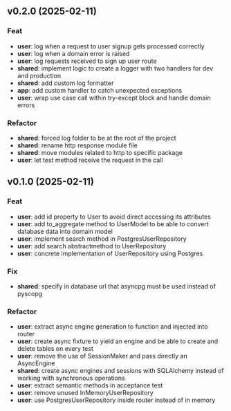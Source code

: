 ## v0.2.0 (2025-02-11)

### Feat

- **user**: log when a request to user signup gets processed correctly
- **user**: log when a domain error is raised
- **user**: log requests received to sign up user route
- **shared**: implement logic to create a logger with two handlers for dev and production
- **shared**: add custom log formatter
- **app**: add custom handler to catch unexpected exceptions
- **user**: wrap use case call within try-except block and handle domain errors

### Refactor

- **shared**: forced log folder to be at the root of the project
- **shared**: rename http response module file
- **shared**: move modules related to http to specific package
- **user**: let test method receive the request in the call

## v0.1.0 (2025-02-11)

### Feat

- **user**: add id property to User to avoid direct accessing its attributes
- **user**: add to_aggregate method to UserModel to be able to convert database data into domain model
- **user**: implement search method in PostgresUserRepository
- **user**: add search abstractmethod to UserRepository
- **user**: concrete implementation of UserRepository using Postgres

### Fix

- **shared**: specify in database url that asyncpg must be used instead of pyscopg

### Refactor

- **user**: extract async engine generation to function and injected into router
- **user**: create async fixture to yield an engine and be able to create and delete tables on every test
- **user**: remove the use of SessionMaker and pass directly an AsyncEngine
- **shared**: create async engines and sessions with SQLAlchemy instead of working with synchronous operations
- **user**: extract semantic methods in acceptance test
- **user**: remove unused InMemoryUserRepository
- **user**: use PostgresUserRepository inside router instead of in memory
